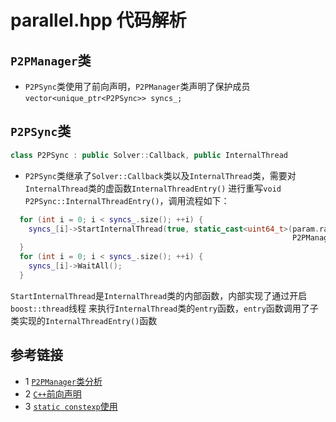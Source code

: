 # parallel.hpp 代码解析

## `P2PManager`类
* `P2PSync`类使用了前向声明，`P2PManager`类声明了保护成员`vector<unique_ptr<P2PSync>> syncs_;`

## `P2PSync`类
```c++
class P2PSync : public Solver::Callback, public InternalThread
```
* `P2PSync`类继承了`Solver::Callback`类以及`InternalThread`类，需要对`InternalThread`类的虚函数`InternalThreadEntry()`
  进行重写`void P2PSync::InternalThreadEntry()`，调用流程如下：
```c++
  for (int i = 0; i < syncs_.size(); ++i) {
    syncs_[i]->StartInternalThread(true, static_cast<uint64_t>(param.random_seed() +
                                                               P2PManager::global_rank()));
  }
  for (int i = 0; i < syncs_.size(); ++i) {
    syncs_[i]->WaitAll();
  }
```
`StartInternalThread`是`InternalThread`类的内部函数，内部实现了通过开启`boost::thread`线程
来执行`InternalThread`类的`entry`函数，`entry`函数调用了子类实现的`InternalThreadEntry()`函数


## 参考链接
* 1 [`P2PManager`类分析](https://blog.csdn.net/yiran103/article/details/81220278)
* 2 [`C++`前向声明](https://www.cnblogs.com/wkfvawl/p/10801725.html)
* 3 [`static constexp`使用](https://blog.csdn.net/mxyhktk/article/details/112016564)
